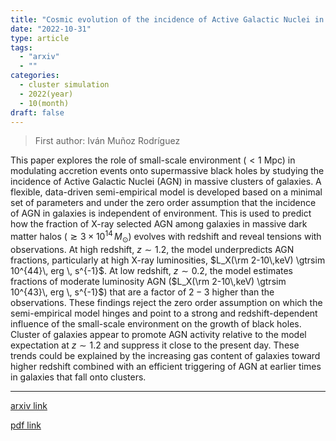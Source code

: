 ```yaml
---
title: "Cosmic evolution of the incidence of Active Galactic Nuclei in massive clusters: Simulations versus observations"
date: "2022-10-31"
type: article
tags:
  - "arxiv"
  - ""
categories:
  - cluster simulation
  - 2022(year)
  - 10(month)
draft: false
---
```


> First author: Iván Muñoz Rodríguez

 This paper explores the role of small-scale environment ($<1$ Mpc) in
modulating accretion events onto supermassive black holes by studying the
incidence of Active Galactic Nuclei (AGN) in massive clusters of galaxies. A
flexible, data-driven semi-empirical model is developed based on a minimal set
of parameters and under the zero order assumption that the incidence of AGN in
galaxies is independent of environment. This is used to predict how the
fraction of X-ray selected AGN among galaxies in massive dark matter halos
($\gtrsim 3\times 10^{14}\,M_{\odot}$) evolves with redshift and reveal
tensions with observations. At high redshift, $z\sim1.2$, the model
underpredicts AGN fractions, particularly at high X-ray luminosities, $L_X(\rm
2-10\,keV) \gtrsim 10^{44}\, erg \, s^{-1}$. At low redshift, $z\sim0.2$, the
model estimates fractions of moderate luminosity AGN ($L_X(\rm 2-10\,keV)
\gtrsim 10^{43}\, erg \, s^{-1}$) that are a factor of $2-3$ higher than the
observations. These findings reject the zero order assumption on which the
semi-empirical model hinges and point to a strong and redshift-dependent
influence of the small-scale environment on the growth of black holes. Cluster
of galaxies appear to promote AGN activity relative to the model expectation at
$z\sim1.2$ and suppress it close to the present day. These trends could be
explained by the increasing gas content of galaxies toward higher redshift
combined with an efficient triggering of AGN at earlier times in galaxies that
fall onto clusters.

---
[arxiv link](http://arxiv.org/abs/2211.00032v1)

[pdf link](http://arxiv.org/pdf/2211.00032v1)